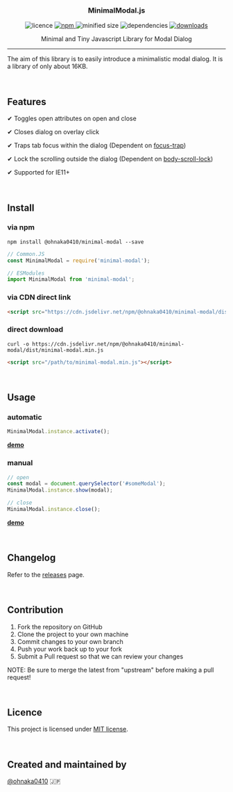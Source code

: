 <h3 align="center">
  MinimalModal.js
</h3>

<p align="center">
  <img src="https://img.shields.io/npm/l/@ohnaka0410/minimal-modal" alt="licence">

  <a href="https://www.npmjs.com/package/@ohnaka0410/minimal-modal" target="_blank">
    <img src="https://img.shields.io/npm/v/@ohnaka0410/minimal-modal.svg" alt="npm">
  </a>

  <img src="https://img.shields.io/bundlephobia/min/@ohnaka0410/minimal-modal" alt="minified size">

  <img src="https://img.shields.io/david/ohnaka0410/minimal-modal" alt="dependencies">

  <a href="https://www.npmjs.com/package/@ohnaka0410/minimal-modal">
    <img src="https://img.shields.io/npm/dt/@ohnaka0410/minimal-modal" alt="downloads">
  </a>
</p>

<p align="center">
  Minimal and Tiny Javascript Library for Modal Dialog
</p>

---

The aim of this library is to easily introduce a minimalistic modal dialog. It is a library of only about 16KB.

&nbsp;

## Features
✔ Toggles open attributes on open and close

✔ Closes dialog on overlay click

✔ Traps tab focus within the dialog (Dependent on [focus-trap](https://www.npmjs.com/package/focus-trap))

✔ Lock the scrolling outside the dialog (Dependent on [body-scroll-lock](https://www.npmjs.com/package/body-scroll-lock))

✔ Supported for IE11+

&nbsp;

## Install

### via npm
```shell
npm install @ohnaka0410/minimal-modal --save
```

```javascript
// Common.JS
const MinimalModal = require('minimal-modal');

// ESModules
import MinimalModal from 'minimal-modal';
```

### via CDN direct link
```html
<script src="https://cdn.jsdelivr.net/npm/@ohnaka0410/minimal-modal/dist/minimal-modal.min.js"></script>
```

### direct download
```shell
curl -o https://cdn.jsdelivr.net/npm/@ohnaka0410/minimal-modal/dist/minimal-modal.min.js
```

```html
<script src="/path/to/minimal-modal.min.js"></script>
```

&nbsp;

## Usage
### automatic
```javascript
MinimalModal.instance.activate();
```
**[demo](https://codepen.io/ohnaka0410/pen/vYNKWLV)**

### manual
```javascript
// open
const modal = document.querySelector('#someModal');
MinimalModal.instance.show(modal);

// close
MinimalModal.instance.close();
```
**[demo](https://codepen.io/ohnaka0410/pen/mdeEqPa)**

&nbsp;

## Changelog
Refer to the [releases](https://github.com/ohnaka0410/minimal-modal/releases) page.

&nbsp;

## Contribution
1. Fork the repository on GitHub
1. Clone the project to your own machine
1. Commit changes to your own branch
1. Push your work back up to your fork
1. Submit a Pull request so that we can review your changes

NOTE: Be sure to merge the latest from "upstream" before making a pull request!

&nbsp;

## Licence
This project is licensed under [MIT license](https://opensource.org/licenses/MIT).

&nbsp;

## Created and maintained by

[@ohnaka0410](https://twitter.com/ohnaka0410) 🇯🇵
